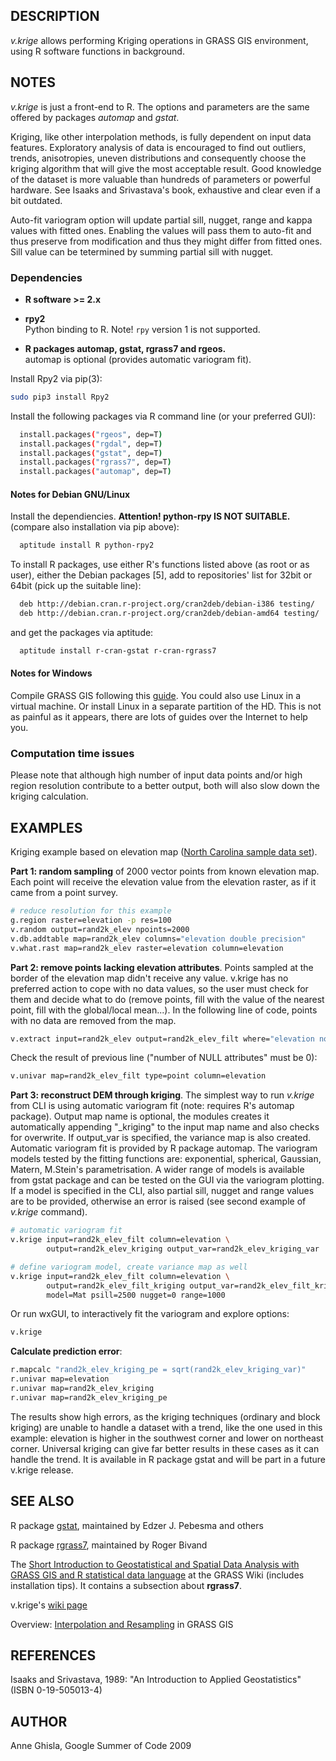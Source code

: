 ## DESCRIPTION

*v.krige* allows performing Kriging operations in GRASS GIS environment,
using R software functions in background.

## NOTES

*v.krige* is just a front-end to R. The options and parameters are the
same offered by packages *automap* and *gstat*.

Kriging, like other interpolation methods, is fully dependent on input
data features. Exploratory analysis of data is encouraged to find out
outliers, trends, anisotropies, uneven distributions and consequently
choose the kriging algorithm that will give the most acceptable result.
Good knowledge of the dataset is more valuable than hundreds of
parameters or powerful hardware. See Isaaks and Srivastava's book,
exhaustive and clear even if a bit outdated.

Auto-fit variogram option will update partial sill, nugget, range and
kappa values with fitted ones. Enabling the values will pass them to
auto-fit and thus preserve from modification and thus they might differ
from fitted ones. Sill value can be tetermined by summing partial sill
with nugget.

### Dependencies

- **R software \>= 2.x**

- **rpy2**  
    Python binding to R. Note\! `rpy` version 1 is not supported.

- **R packages automap, gstat, rgrass7 and rgeos.**  
    automap is optional (provides automatic variogram fit).

Install Rpy2 via pip(3):

```sh
sudo pip3 install Rpy2
```

Install the following packages via R command line (or your preferred
GUI):

```sh
  install.packages("rgeos", dep=T)
  install.packages("rgdal", dep=T)
  install.packages("gstat", dep=T)
  install.packages("rgrass7", dep=T)
  install.packages("automap", dep=T)
```

#### Notes for Debian GNU/Linux

Install the dependiencies. **Attention\! python-rpy IS NOT SUITABLE.**
(compare also installation via pip above):

```sh
  aptitude install R python-rpy2
```

To install R packages, use either R's functions listed above (as root or
as user), either the Debian packages \[5\], add to repositories' list
for 32bit or 64bit (pick up the suitable line):

```sh
  deb http://debian.cran.r-project.org/cran2deb/debian-i386 testing/
  deb http://debian.cran.r-project.org/cran2deb/debian-amd64 testing/
```

and get the packages via aptitude:

```sh
  aptitude install r-cran-gstat r-cran-rgrass7
```

#### Notes for Windows

Compile GRASS GIS following this
[guide](https://trac.osgeo.org/grass/wiki/CompileOnWindows). You could
also use Linux in a virtual machine. Or install Linux in a separate
partition of the HD. This is not as painful as it appears, there are
lots of guides over the Internet to help you.

### Computation time issues

Please note that although high number of input data points and/or high
region resolution contribute to a better output, both will also slow
down the kriging calculation.

## EXAMPLES

Kriging example based on elevation map ([North Carolina sample data
set](https://grass.osgeo.org/download/data/)).

**Part 1: random sampling** of 2000 vector points from known elevation
map. Each point will receive the elevation value from the elevation
raster, as if it came from a point survey.

```sh
# reduce resolution for this example
g.region raster=elevation -p res=100
v.random output=rand2k_elev npoints=2000
v.db.addtable map=rand2k_elev columns="elevation double precision"
v.what.rast map=rand2k_elev raster=elevation column=elevation
```

**Part 2: remove points lacking elevation attributes**. Points sampled
at the border of the elevation map didn't receive any value. v.krige has
no preferred action to cope with no data values, so the user must check
for them and decide what to do (remove points, fill with the value of
the nearest point, fill with the global/local mean...). In the following
line of code, points with no data are removed from the map.

```sh
v.extract input=rand2k_elev output=rand2k_elev_filt where="elevation not NULL"
```

Check the result of previous line ("number of NULL attributes" must be
0):

```sh
v.univar map=rand2k_elev_filt type=point column=elevation
```

**Part 3: reconstruct DEM through kriging**. The simplest way to run
*v.krige* from CLI is using automatic variogram fit (note: requires R's
automap package). Output map name is optional, the modules creates it
automatically appending "\_kriging" to the input map name and also
checks for overwrite. If output\_var is specified, the variance map is
also created. Automatic variogram fit is provided by R package automap.
The variogram models tested by the fitting functions are: exponential,
spherical, Gaussian, Matern, M.Stein's parametrisation. A wider range of
models is available from gstat package and can be tested on the GUI via
the variogram plotting. If a model is specified in the CLI, also partial
sill, nugget and range values are to be provided, otherwise an error is
raised (see second example of *v.krige* command).

```sh
# automatic variogram fit
v.krige input=rand2k_elev_filt column=elevation \
        output=rand2k_elev_kriging output_var=rand2k_elev_kriging_var

# define variogram model, create variance map as well
v.krige input=rand2k_elev_filt column=elevation \
        output=rand2k_elev_filt_kriging output_var=rand2k_elev_filt_kriging_var \
        model=Mat psill=2500 nugget=0 range=1000
```

Or run wxGUI, to interactively fit the variogram and explore options:

```sh
v.krige
```

**Calculate prediction error**:

```sh
r.mapcalc "rand2k_elev_kriging_pe = sqrt(rand2k_elev_kriging_var)"
r.univar map=elevation
r.univar map=rand2k_elev_kriging
r.univar map=rand2k_elev_kriging_pe
```

The results show high errors, as the kriging techniques (ordinary and
block kriging) are unable to handle a dataset with a trend, like the one
used in this example: elevation is higher in the southwest corner and
lower on northeast corner. Universal kriging can give far better results
in these cases as it can handle the trend. It is available in R package
gstat and will be part in a future v.krige release.

## SEE ALSO

R package [gstat](https://cran.r-project.org/package=gstat), maintained
by Edzer J. Pebesma and others

R package [rgrass7](https://cran.r-project.org/package=rgrass7),
maintained by Roger Bivand

The [Short Introduction to Geostatistical and Spatial Data Analysis with
GRASS GIS and R statistical data
language](https://grasswiki.osgeo.org/wiki/R_statistics) at the GRASS
Wiki (includes installation tips). It contains a subsection about
**rgrass7**.

v.krige's [wiki
page](https://grasswiki.osgeo.org/wiki/V.krige_GSoC_2009)

Overview: [Interpolation and
Resampling](https://grasswiki.osgeo.org/wiki/Interpolation) in GRASS GIS

## REFERENCES

Isaaks and Srivastava, 1989: "An Introduction to Applied Geostatistics"
(ISBN 0-19-505013-4)

## AUTHOR

Anne Ghisla, Google Summer of Code 2009
